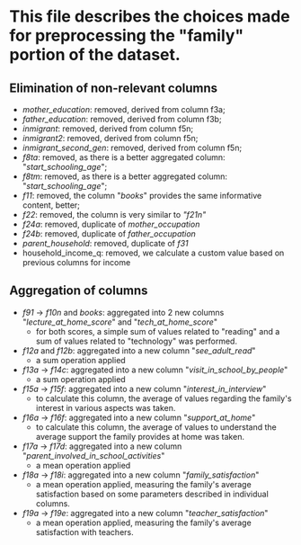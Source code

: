 # This file describes the choices made for preprocessing the "family" portion of the dataset.

## Elimination of non-relevant columns
- _mother_education_: removed, derived from column f3a;
- _father_education_: removed, derived from column f3b;
- _inmigrant_: removed, derived from column f5n;
- _inmigrant2_: removed, derived from column f5n;
- _inmigrant_second_gen_: removed, derived from column f5n;
- _f8ta_: removed, as there is a better aggregated column: "_start_schooling_age_";
- _f8tm_: removed, as there is a better aggregated column: "_start_schooling_age_";
- _f11_: removed, the column "_books_" provides the same informative content, better;
- _f22_: removed, the column is very similar to _"f21n"_
- _f24a_: removed, duplicate of _mother_occupation_
- _f24b_: removed, duplicate of _father_occupation_
- _parent_household_: removed, duplicate of _f31_
- household_income_q: removed, we calculate a custom value based on previous columns for income

## Aggregation of columns
- _f91_ -> _f10n_ and _books_: aggregated into 2 new columns "_lecture_at_home_score_" and "_tech_at_home_score_"
  - for both scores, a simple sum of values related to "reading" and a sum of values related to "technology" was performed.
- _f12a_ and _f12b_: aggregated into a new column "_see_adult_read_"
  - a sum operation applied
- _f13a_ -> _f14c_: aggregated into a new column "_visit_in_school_by_people_"
  - a sum operation applied
- _f15a_ -> _f15f_: aggregated into a new column "_interest_in_interview_"
  - to calculate this column, the average of values regarding the family's interest in various aspects was taken.
- _f16a_ -> _f16f_: aggregated into a new column "_support_at_home_"
  - to calculate this column, the average of values to understand the average support the family provides at home was taken.
- _f17a_ -> _f17d_: aggregated into a new column "_parent_involved_in_school_activities_"
  - a mean operation applied
- _f18a_ -> _f18i_: aggregated into a new column "_family_satisfaction_"
  - a mean operation applied, measuring the family's average satisfaction based on some parameters described in individual columns.
- _f19a_ -> _f19e_: aggregated into a new column "_teacher_satisfaction_"
  - a mean operation applied, measuring the family's average satisfaction with teachers.